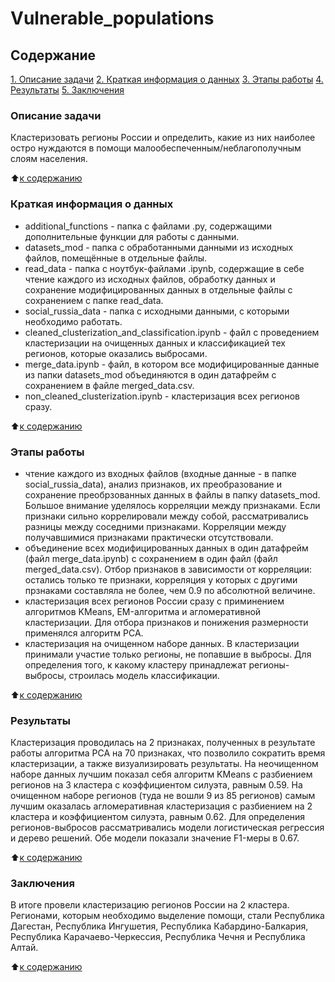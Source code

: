 # Vulnerable_populations

## Содержание
[1. Описание задачи](https://github.com/Odomari/homework_sf_data_science/tree/master/vulnerable_populations/README.md#Deskription-of-task)
[2. Краткая информация о данных](https://github.com/Odomari/homework_sf_data_science/tree/master/vulnerable_populations/README.md#Short-information-about-data)
[3. Этапы работы](https://github.com/Odomari/homework_sf_data_science/tree/master/vulnerable_populations/README.md#Stages-of-work-on-the-task)
[4. Результаты](https://github.com/Odomari/homework_sf_data_science/tree/master/vulnerable_populations/README.md#Result)
[5. Заключения](https://github.com/Odomari/homework_sf_data_science/tree/master/vulnerable_populations/README.md#Conclusions)

### Описание задачи
Кластеризовать регионы России и определить, какие из них наиболее остро нуждаются в помощи малообеспеченным/неблагополучным слоям населения.

:arrow_up:[к содержанию](https://github.com/Odomari/homework_sf_data_science/tree/master/vulnerable_populations/README.md#Contents)

### Краткая информация о данных
- additional_functions - папка с файлами .py, содержащими дополнительные функции для работы с данными.
- datasets_mod - папка с обработанными данными из исходных файлов, помещённые в отдельные файлы.
- read_data - папка с ноутбук-файлами .ipynb, содержащие в себе чтение каждого из исходных файлов, обработку данных и сохранение модифицированных данных в отдельные файлы с сохранением с папке read_data.
- social_russia_data - папка с исходными данными, с которыми необходимо работать.
- cleaned_clusterization_and_classification.ipynb - файл с проведением кластеризации на очищенных данных и классификацией тех регионов, которые оказались выбросами.
- merge_data.ipynb - файл, в котором все модифицированные данные из папки datasets_mod объединяются в один датафрейм с сохранением в файле merged_data.csv.
- non_cleaned_clusterization.ipynb - кластеризация всех регионов сразу.

:arrow_up:[к содержанию](https://github.com/Odomari/homework_sf_data_science/tree/master/vulnerable_populations/README.md#Contents)

### Этапы работы
- чтение каждого из входных файлов (входные данные - в папке social_russia_data), анализ признаков, их преобразование и сохранение преобрзованных данных в файлы в папку datasets_mod. Большое внимание уделялось корреляции между признаками. Если признаки сильно коррелировали между собой, рассматривались разницы между соседними признаками. Корреляции между получавшимися признаками практически отсутствовали.
- объединение всех модифицированных данных в один датафрейм (файл merge_data.ipynb) с сохранением в один файл (файл merged_data.csv). Отбор признаков в зависимости от корреляции: остались только те признаки, корреляция у которых с другими прзнаками составляла не более, чем 0.9 по абсолютной величине.
- кластеризация всех регионов России сразу с приминением алгоритмов KMeans, EM-алгоритма и агломеративной кластеризации. Для отбора признаков и понижения размерности применялся алгоритм PCA.
- кластеризация на очищенном наборе данных. В кластеризации принимали участие только регионы, не попавшие в выбросы. Для определения того, к какому кластеру принадлежат регионы-выбросы, строилась модель классификации.

:arrow_up:[к содержанию](https://github.com/Odomari/homework_sf_data_science/tree/master/vulnerable_populations/README.md#Contents)

### Результаты
Кластеризация проводилась на 2 признаках, полученных в результате работы алгоритма PCA на 70 признаках, что позволило сократить время кластеризации, а также визуализировать результаты.
На неочищенном наборе данных лучшим показал себя алгоритм KMeans с разбиением регионов на 3 кластера с коэффициентом силуэта, равным 0.59.
На очищенном наборе регионов (туда не вошли 9 из 85 регионов) самым лучшим оказалась агломеративная кластеризация с разбиением на 2 кластера и коэффициентом силуэта, равным 0.62.
Для определения регионов-выбросов рассматривались модели логистическая регрессия и дерево решений. Обе модели показали значение F1-меры в 0.67.

:arrow_up:[к содержанию](https://github.com/Odomari/homework_sf_data_science/tree/master/vulnerable_populations/README.md#Contents)

### Заключения
В итоге провели кластеризацию регионов России на 2 кластера. Регионами, которым необходимо выделение помощи, стали Республика Дагестан, Республика Ингушетия, Республика Кабардино-Балкария, Республика Карачаево-Черкессия, Республика Чечня и Республика Алтай.

:arrow_up:[к содержанию](https://github.com/Odomari/homework_sf_data_science/tree/master/vulnerable_populations/README.md#Contents)